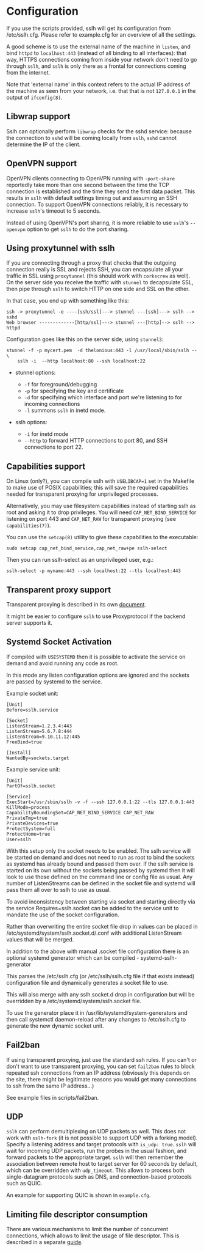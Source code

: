 Configuration
=============

If you use the scripts provided, sslh will get its
configuration from /etc/sslh.cfg. Please refer to
example.cfg for an overview of all the settings.

A good scheme is to use the external name of the machine in
`listen`, and bind `httpd` to `localhost:443` (instead of all
binding to all interfaces): that way, HTTPS connections
coming from inside your network don't need to go through
`sslh`, and `sslh` is only there as a frontal for connections
coming from the internet.

Note that 'external name' in this context refers to the
actual IP address of the machine as seen from your network,
i.e. that that is not `127.0.0.1` in the output of
`ifconfig(8)`.

Libwrap support
---------------

Sslh can optionally perform `libwrap` checks for the sshd
service: because the connection to `sshd` will be coming
locally from `sslh`, `sshd` cannot determine the IP of the
client.

OpenVPN support
---------------

OpenVPN clients connecting to OpenVPN running with
`-port-share` reportedly take more than one second between
the time the TCP connection is established and the time they
send the first data packet. This results in `sslh` with
default settings timing out and assuming an SSH connection.
To support OpenVPN connections reliably, it is necessary to
increase `sslh`'s timeout to 5 seconds.

Instead of using OpenVPN's port sharing, it is more reliable
to use `sslh`'s `--openvpn` option to get `sslh` to do the
port sharing.

Using proxytunnel with sslh
---------------------------

If you are connecting through a proxy that checks that the
outgoing connection really is SSL and rejects SSH, you can
encapsulate all your traffic in SSL using `proxytunnel` (this
should work with `corkscrew` as well). On the server side you
receive the traffic with `stunnel` to decapsulate SSL, then
pipe through `sslh` to switch HTTP on one side and SSL on the
other.

In that case, you end up with something like this:

	ssh -> proxytunnel -e ----[ssh/ssl]---> stunnel ---[ssh]---> sslh --> sshd
	Web browser -------------[http/ssl]---> stunnel ---[http]--> sslh --> httpd

Configuration goes like this on the server side, using `stunnel3`:

	stunnel -f -p mycert.pem  -d thelonious:443 -l /usr/local/sbin/sslh -- \
		sslh -i  --http localhost:80 --ssh localhost:22

* stunnel options:
  * `-f` for foreground/debugging
  * `-p` for specifying the key and certificate
  * `-d` for specifying which interface and port
	we're listening to for incoming connections
  * `-l` summons `sslh` in inetd mode.

* sslh options:
  * `-i` for inetd mode
  * `--http` to forward HTTP connections to port 80,
	and SSH connections to port 22.

Capabilities support
--------------------

On Linux (only?), you can compile sslh with `USELIBCAP=1` set 
in the Makefile to make use of POSIX capabilities; this will 
save the required capabilities needed for transparent proxying 
for unprivileged processes.

Alternatively, you may use filesystem capabilities instead
of starting sslh as root and asking it to drop privileges.
You will need `CAP_NET_BIND_SERVICE` for listening on port 443
and `CAP_NET_RAW` for transparent proxying (see
`capabilities(7)`).

You can use the `setcap(8)` utility to give these capabilities
to the executable:

	sudo setcap cap_net_bind_service,cap_net_raw+pe sslh-select

Then you can run sslh-select as an unprivileged user, e.g.:

	sslh-select -p myname:443 --ssh localhost:22 --tls localhost:443

Transparent proxy support
-------------------------

Transparent proxying is described in its own
[document](tproxy.md).

It might be easier to configure `sslh` to use Proxyprotocol
if the backend server supports it.

Systemd Socket Activation
-------------------------
If compiled with `USESYSTEMD` then it is possible to activate 
the service on demand and avoid running any code as root.

In this mode any listen configuration options are ignored and 
the sockets are passed by systemd to the service.

Example socket unit:

	[Unit]
	Before=sslh.service
	
	[Socket]
	ListenStream=1.2.3.4:443
	ListenStream=5.6.7.8:444
	ListenStream=9.10.11.12:445
	FreeBind=true

	[Install]
	WantedBy=sockets.target

Example service unit:

	[Unit]
	PartOf=sslh.socket
	
	[Service]
	ExecStart=/usr/sbin/sslh -v -f --ssh 127.0.0.1:22 --tls 127.0.0.1:443
	KillMode=process
	CapabilityBoundingSet=CAP_NET_BIND_SERVICE CAP_NET_RAW
	PrivateTmp=true
	PrivateDevices=true
	ProtectSystem=full
	ProtectHome=true
	User=sslh


With this setup only the socket needs to be enabled. The sslh service 
will be started on demand and does not need to run as root to bind the 
sockets as systemd has already bound and passed them over. If the sslh
service is started on its own without the sockets being passed by systemd
then it will look to use those defined on the command line or config
file as usual. Any number of ListenStreams can be defined in the socket
file and systemd will pass them all over to sslh to use as usual.

To avoid inconsistency between starting via socket and starting directly
via the service Requires=sslh.socket can be added to the service unit to
mandate the use of the socket configuration.

Rather than overwriting the entire socket file drop in values can be placed
in /etc/systemd/system/sslh.socket.d/<name>.conf with additional ListenStream
values that will be merged.

In addition to the above with manual .socket file configuration there is an
optional systemd generator which can be compiled - systemd-sslh-generator 

This parses the /etc/sslh.cfg (or /etc/sslh/sslh.cfg file if that exists 
instead) configuration file and dynamically generates a socket file to use.

This will also merge with any sslh.socket.d drop in configuration but will be 
overridden by a /etc/systemd/system/sslh.socket file.

To use the generator place it in /usr/lib/systemd/system-generators and then
call systemctl daemon-reload after any changes to /etc/sslh.cfg to generate 
the new dynamic socket unit.

Fail2ban
--------

If using transparent proxying, just use the standard ssh
rules. If you can't or don't want to use transparent
proxying, you can set `fail2ban` rules to block repeated ssh
connections from an IP address (obviously this depends
on the site, there might be legitimate reasons you would get
many connections to ssh from the same IP address...)

See example files in scripts/fail2ban.

UDP
---

`sslh` can perform demultiplexing on UDP packets as well.
This does not work with `sslh-fork` (it is not possible to
support UDP with a forking model). Specify a listening
address and target protocols with `is_udp: true`. `sslh`
will wait for incoming UDP packets, run the probes in the
usual fashion, and forward packets to the appropriate
target. `sslh` will then remember the association between
remote host to target server for 60 seconds by default,
which can be overridden with `udp_timeout`. This allows to
process both single-datagram protocols such as DNS, and
connection-based protocols such as QUIC.

An example for supporting QUIC is shown in `example.cfg`.


Limiting file descriptor consumption
------------------------------------

There are various mechanisms to limit the number of
concurrent connections, which allows to limit the usage of
file descriptor. This is described in a separate
[guide](doc/max_connections.md).
